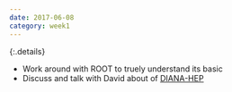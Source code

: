```yaml
---
date: 2017-06-08
category: week1
---
```


{:.details}
- Work around with ROOT to truely understand its basic
- Discuss and talk with David about of [DIANA-HEP](http://diana-hep.org/) 
